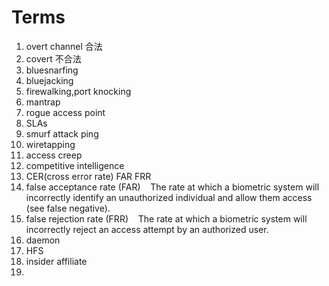 ﻿# Terms #

1. overt channel 合法 
2. covert 不合法
3. bluesnarfing
4. bluejacking
5. firewalking,port knocking
6. mantrap
7. rogue access point
8. SLAs
9. smurf attack  ping
10. wiretapping
11. access creep
12. competitive intelligence
13. CER(cross error rate)  FAR FRR
14. false acceptance rate (FAR)    The rate at which a biometric system will incorrectly identify an unauthorized individual and allow them access (see false negative).
15. false rejection rate (FRR)    The rate at which a biometric system will incorrectly reject an access attempt by an authorized user.
16. daemon    
17. HFS
18. insider affiliate
19. 

